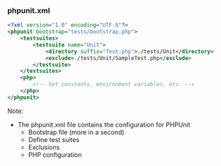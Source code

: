 ### phpunit.xml

```xml
<?xml version="1.0" encoding="UTF-8"?>
<phpunit bootstrap="tests/bootstrap.php">
    <testsuites>
        <testsuite name="Unit">
            <directory suffix="Test.php">./tests/Unit</directory>
            <exclude>./tests/Unit/SampleTest.php</exclude>
        </testsuite>
    </testsuites>
    <php>
        <!-- Set constants, environment variables, etc. -->
    </php>
</phpunit>
```

Note:

* The phpunit.xml file contains the configuration for PHPUnit
    - Bootstrap file (more in a second)
    - Define test suites
    - Exclusions
    - PHP configuration

